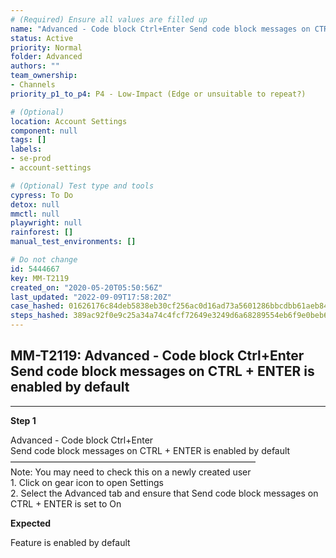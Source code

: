 ```yaml
---
# (Required) Ensure all values are filled up
name: "Advanced - Code block Ctrl+Enter Send code block messages on CTRL + ENTER is enabled by default"
status: Active
priority: Normal
folder: Advanced
authors: ""
team_ownership: 
- Channels
priority_p1_to_p4: P4 - Low-Impact (Edge or unsuitable to repeat?)

# (Optional)
location: Account Settings
component: null
tags: []
labels: 
- se-prod
- account-settings

# (Optional) Test type and tools
cypress: To Do
detox: null
mmctl: null
playwright: null
rainforest: []
manual_test_environments: []

# Do not change
id: 5444667
key: MM-T2119
created_on: "2020-05-20T05:50:56Z"
last_updated: "2022-09-09T17:58:20Z"
case_hashed: 01626176c84deb5838eb30cf256ac0d16ad73a5601286bbcdbb61aeb840583521e99ef96f5964bd07d0addbf65427246
steps_hashed: 389ac92f0e9c25a34a74c4fcf72649e3249d6a68289554eb6f9e0beb6a6dca671d1b958efab553ef56e350d8ba2a1c78
---
```


<!-- (Auto-generated) Based on frontmatter's "key" and "name" -->

## MM-T2119: Advanced - Code block Ctrl+Enter Send code block messages on CTRL + ENTER is enabled by default

---

**Step 1**

Advanced - Code block Ctrl+Enter\
Send code block messages on CTRL + ENTER is enabled by default\
————————————————————————————\
Note: You may need to check this on a newly created user\
1\. Click on gear icon to open Settings\
2\. Select the Advanced tab and ensure that Send code block messages on CTRL + ENTER is set to On

**Expected**

Feature is enabled by default
